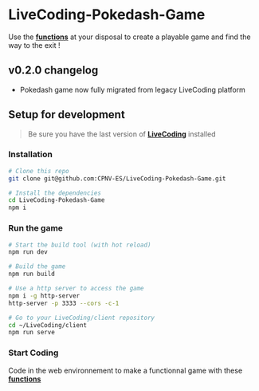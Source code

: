 # LiveCoding-Pokedash-Game

Use the **[functions](https://github.com/CPNV-ES/LiveCoding-Pokedash-Game/blob/master/docs/functions.md)** at your disposal to create a playable game and find the way to the exit !  


## v0.2.0 changelog

- Pokedash game now fully migrated from legacy LiveCoding platform

## Setup for development
> Be sure you have the last version of **[LiveCoding](https://github.com/CPNV-ES/LiveCoding)** installed

### Installation
```sh
# Clone this repo
git clone git@github.com:CPNV-ES/LiveCoding-Pokedash-Game.git

# Install the dependencies
cd LiveCoding-Pokedash-Game
npm i
```
### Run the game
```sh
# Start the build tool (with hot reload)
npm run dev

# Build the game
npm run build

# Use a http server to access the game
npm i -g http-server
http-server -p 3333 --cors -c-1

# Go to your LiveCoding/client repository
cd ~/LiveCoding/client
npm run serve
```

### Start Coding
Code in the web environnement to make a functionnal game with these **[functions](https://github.com/CPNV-ES/LiveCoding-Pokedash-Game)**
